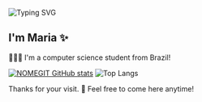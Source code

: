 ![Typing SVG](https://readme-typing-svg.herokuapp.com/?color=000000&size=30&center=true&vCenter=true&width=600&lines=Welcome!)

## I'm Maria ✨ 


👩🏻‍💻 I'm a computer science student from Brazil!

[![NOMEGIT GitHub stats](https://github-readme-stats.vercel.app/api?username=dudyac)](https://github.com/NOMEGIT/github-readme-stats)
![Top Langs](https://github-readme-stats-git-masterrstaa-rickstaa.vercel.app/api/top-langs/?username=dudyac&layout=compact&bg_color=FFFFFF&border_color=30A3DC&title_color=E94D5F&text_color=000)

 



Thanks for your visit. 👋 Feel free to come here anytime!
